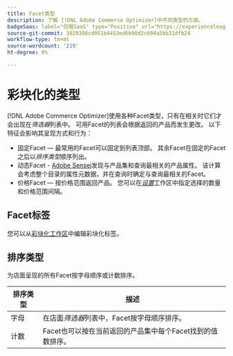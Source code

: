 ```yaml
---
title: Facet类型
description: 了解 [!DNL Adobe Commerce Optimizer]中不同类型的方面。
badgeSaas: label="仅限SaaS" type="Positive" url="https://experienceleague.adobe.com/zh-hans/docs/commerce/user-guides/product-solutions" tooltip="仅适用于Adobe Commerce as a Cloud Service和Adobe Commerce Optimizer项目(Adobe管理的SaaS基础架构)。"
source-git-commit: 3020386cd051b4453ed6b90d2c694a5bb31dfb24
workflow-type: tm+mt
source-wordcount: '219'
ht-degree: 0%

---
```


# 彩块化的类型

[!DNL Adobe Commerce Optimizer]使用各种Facet类型，只有在相关时它们才会出现在&#x200B;*筛选器*&#x200B;列表中。 可用Facet的列表会根据返回的产品而发生更改。 以下特征会影响其呈现方式和行为：

- 固定Facet — 最常用的Facet可以固定到列表顶部。 其余Facet在固定的Facet之后以&#x200B;*排序类型*&#x200B;顺序列出。
- 动态Facet - [Adobe Sensei](https://www.adobe.com/sensei.html)发现与产品集和查询最相关的产品属性。 该计算会考虑整个目录的属性元数据，并在查询时确定与查询最相关的Facet。
- 价格Facet — 按价格范围返回产品。 您可以在&#x200B;[*设置*](../../settings.md)&#x200B;工作区中指定选择的数量和价格范围间隔。

## Facet标签

您可以从[彩块化工作区](workspace.md)中编辑彩块化标签。

## 排序类型

为店面呈现的所有Facet按字母顺序或计数排序。

| 排序类型 | 描述 |
|--- |--- |
| 字母 | 在店面&#x200B;*筛选器*&#x200B;列表中，Facet按字母顺序排序。 |
| 计数 | Facet也可以按在当前返回的产品集中每个Facet找到的值数排序。 |
